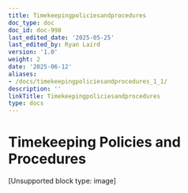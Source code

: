 ```yaml
---
title: Timekeepingpoliciesandprocedures
doc_type: doc
doc_id: doc-998
last_edited_date: '2025-05-25'
last_edited_by: Ryan Laird
version: '1.0'
weight: 2
date: '2025-06-12'
aliases:
- /docs/timekeepingpoliciesandprocedures_1_1/
description: ''
linkTitle: Timekeepingpoliciesandprocedures
type: docs
---
```


# Timekeeping Policies and Procedures

[Unsupported block type: image]
